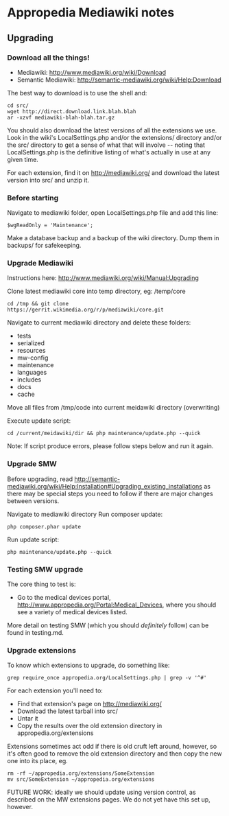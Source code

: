 # Appropedia Mediawiki notes

## Upgrading

### Download all the things!

* Mediawiki: http://www.mediawiki.org/wiki/Download
* Semantic Mediawiki: http://semantic-mediawiki.org/wiki/Help:Download

The best way to download is to use the shell and:

    cd src/
    wget http://direct.download.link.blah.blah
    ar -xzvf mediawiki-blah-blah.tar.gz

You should also download the latest versions of all the extensions we use.  Look in the wiki's
LocalSettings.php and/or the extensions/ directory and/or the src/ directory to get a sense of what that
will involve -- noting that LocalSettings.php is the definitive listing of what's actually in use at any
given time.

For each extension, find it on http://mediawiki.org/ and download the latest version into src/ and unzip
it.

### Before starting

Navigate to mediawiki folder, open LocalSettings.php file and add this line:

    $wgReadOnly = 'Maintenance';

Make a database backup and a backup of the wiki directory. Dump them in backups/ for safekeeping.

### Upgrade Mediawiki

Instructions here: http://www.mediawiki.org/wiki/Manual:Upgrading

Clone latest mediawiki core into temp directory, eg: /temp/core

    cd /tmp && git clone https://gerrit.wikimedia.org/r/p/mediawiki/core.git
    
Navigate to current mediawiki directory and delete these folders:
* tests
* serialized
* resources
* mw-config
* maintenance
* languages
* includes
* docs
* cache

Move all files from /tmp/code into current meidawiki directory (overwriting)

Execute update script:

    cd /current/meidawiki/dir && php maintenance/update.php --quick
    
Note: If script produce errors, please follow steps below and run it again.

### Upgrade SMW

Before upgrading, read
http://semantic-mediawiki.org/wiki/Help:Installation#Upgrading_existing_installations
as there may be special steps you need to follow if there are major
changes between versions.

Navigate to mediawiki directory
Run composer update:

    php composer.phar update
    
Run update script:

    php maintenance/update.php --quick

### Testing SMW upgrade

The core thing to test is:

* Go to the medical devices portal,
  http://www.appropedia.org/Portal:Medical_Devices, where you should see
  a variety of medical devices listed.

More detail on testing SMW (which you should *definitely* follow) can be
found in testing.md.

### Upgrade extensions

To know which extensions to upgrade, do something like:

    grep require_once appropedia.org/LocalSettings.php | grep -v '^#'

For each extension you'll need to:

* Find that extension's page on http://mediawiki.org/
* Download the latest tarball into src/
* Untar it
* Copy the results over the old extension directory in
  appropedia.org/extensions

Extensions sometimes act odd if there is old cruft left around, however,
so it's often good to remove the old extension directory and
then copy the new one into its place, eg.

    rm -rf ~/appropedia.org/extensions/SomeExtension
    mv src/SomeExtension ~/appropedia.org/extensions

FUTURE WORK: ideally we should update using version control, as
described on the MW extensions pages. We do not yet have this set up,
however.
